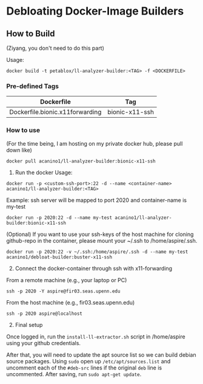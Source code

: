 # Debloating Docker-Image Builders

## How to Build

(Ziyang, you don't need to do this part)

Usage:
```
docker build -t petablox/ll-analyzer-builder:<TAG> -f <DOCKERFILE>
```

### Pre-defined Tags
| Dockerfile | Tag |
| --- | --- |
| Dockerfile.bionic.x11forwarding | bionic-x11-ssh |

### How to use

(For the time being, I am hosting on my private docker hub, please pull down like)

```
docker pull acanino1/ll-analyzer-builder:bionic-x11-ssh
```

1. Run the docker
Usage:
```
docker run -p <custom-ssh-port>:22 -d --name <container-name> acanino1/ll-analyzer-builder:<TAG>
```

Example: ssh server will be mapped to port 2020 and container-name is my-test
```
docker run -p 2020:22 -d --name my-test acanino1/ll-analyzer-builder:bionic-x11-ssh
```

(Optional) If you want to use your ssh-keys of the host machine for cloning github-repo in the container,
please mount your ~/.ssh to /home/aspire/.ssh.

```
docker run -p 2020:22 -v ~/.ssh:/home/aspire/.ssh -d --name my-test acanino1/debloat-builder:buster-x11-ssh
```

2. Connect the docker-container through ssh with x11-forwarding

From a remote machine (e.g., your laptop or PC)
```
ssh -p 2020 -Y aspire@fir03.seas.upenn.edu
```

From the host machine (e.g., fir03.seas.upenn.edu)
```
ssh -p 2020 aspire@localhost
```

2. Final setup

Once logged in, run the ``install-ll-extractor.sh`` script in /home/aspire using your github credentials.

After that, you will need to update the apt source list so we can build debian source packages. Using `sudo` open up `/etc/apt/sources.list` and uncomment each of the `#deb-src` lines if the original `deb` line is uncommented. After saving, run `sudo apt-get update`.



